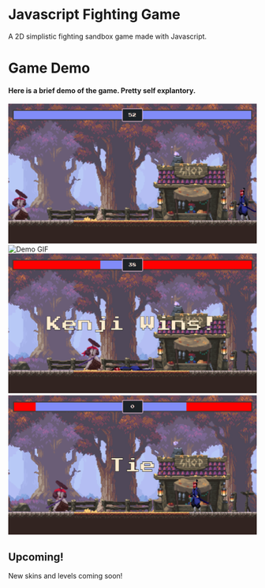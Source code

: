 
# Javascript Fighting Game
A 2D simplistic fighting sandbox game made with Javascript.

# Game Demo 
#### Here is a brief demo of the game. Pretty self explantory.

![Demo SS1](https://github.com/sidx04/2D-JS-Game/blob/main/img/ss1.png?raw=true)
![Demo GIF](https://github.com/sidx04/2D-JS-Game/blob/main/img/gamegif1.gif?raw=true)
![Demo SS2](https://github.com/sidx04/2D-JS-Game/blob/main/img/ss2.png?raw=true)
![Demo SS3](https://github.com/sidx04/2D-JS-Game/blob/main/img/ss3.png?raw=true)

## Upcoming!
New skins and levels coming soon!

